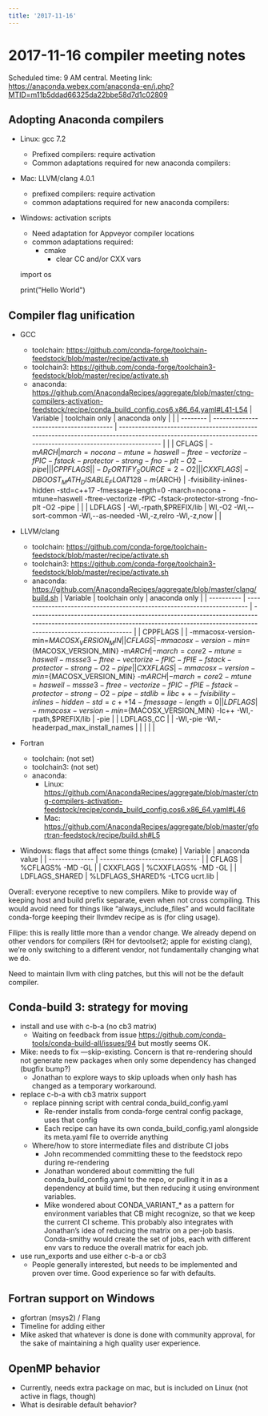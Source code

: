 ```yaml
---
title: '2017-11-16'
---
```

# 2017-11-16 compiler meeting notes
Scheduled time: 9 AM central.  Meeting link: https://anaconda.webex.com/anaconda-en/j.php?MTID=m11b5ddad66325da22bbe58d7d1c02809


## Adopting Anaconda compilers
- Linux: gcc 7.2
    - Prefixed compilers: require activation
    - Common adaptations required for new anaconda compilers:
- Mac: LLVM/clang 4.0.1
    - prefixed compilers: require activation
    - common adaptations required for new anaconda compilers:
- Windows: activation scripts
    - Need adaptation for Appveyor compiler locations
    - common adaptations required:
        - cmake 
            - clear CC and/or CXX vars



    import os
    
    print("Hello World")
## Compiler flag unification
- GCC
    - toolchain: https://github.com/conda-forge/toolchain-feedstock/blob/master/recipe/activate.sh
    - toolchain3: https://github.com/conda-forge/toolchain3-feedstock/blob/master/recipe/activate.sh
    - anaconda: https://github.com/AnacondaRecipes/aggregate/blob/master/ctng-compilers-activation-feedstock/recipe/conda_build_config.cos6.x86_64.yaml#L41-L54
| Variable | toolchain only                          | anaconda only                                                                                                                                             |  |
| -------- | --------------------------------------- | --------------------------------------------------------------------------------------------------------------------------------------------------------- |  |
| CFLAGS   | -m${ARCH}                               | march=nocona -mtune=haswell -ftree-vectorize -fPIC -fstack-protector-strong -fno-plt -O2 -pipe                                                            |  |
| CPPFLAGS |                                         | -D_FORTIFY_SOURCE=2 -O2                                                                                                                                   |  |
| CXXFLAGS | -DBOOST_MATH_DISABLE_FLOAT128 -m${ARCH} | -fvisibility-inlines-hidden -std=c++17 -fmessage-length=0 -march=nocona -mtune=haswell -ftree-vectorize -fPIC -fstack-protector-strong -fno-plt -O2 -pipe |  |
| LDFLAGS  | -Wl,-rpath,$PREFIX/lib                  | Wl,-O2 -Wl,--sort-common -Wl,--as-needed -Wl,-z,relro -Wl,-z,now                                                                                          |  |

- LLVM/clang
    - toolchain: https://github.com/conda-forge/toolchain-feedstock/blob/master/recipe/activate.sh
    - toolchain3: https://github.com/conda-forge/toolchain3-feedstock/blob/master/recipe/activate.sh
    - anaconda: https://github.com/AnacondaRecipes/aggregate/blob/master/clang/build.sh
| Variable   | toolchain only                                                          | anaconda only                                                                                                                                                                |
| ---------- | ----------------------------------------------------------------------- | ---------------------------------------------------------------------------------------------------------------------------------------------------------------------------- |
| CPPFLAGS   |                                                                         | -mmacosx-version-min=${MACOSX_VERSION_MIN}                                                                                                                                   |
| CFLAGS     | -mmacosx-version-min=${MACOSX_VERSION_MIN} -m${ARCH}                    | -march=core2 -mtune=haswell -mssse3 -ftree-vectorize -fPIC -fPIE -fstack-protector-strong -O2 -pipe                                                                          |
| CXXFLAGS   | -mmacosx-version-min=${MACOSX_VERSION_MIN} -m${ARCH}                    | -march=core2 -mtune=haswell -mssse3 -ftree-vectorize -fPIC -fPIE -fstack-protector-strong -O2 -pipe -stdlib=libc++ -fvisibility-inlines-hidden -std=c++14 -fmessage-length=0 |
| LDFLAGS    | -mmacosx-version-min=${MACOSX_VERSION_MIN} -lc++ -Wl,-rpath,$PREFIX/lib | -pie                                                                                                                                                                         |
| LDFLAGS_CC |                                                                         | -Wl,-pie -Wl,-headerpad_max_install_names                                                                                                                                    |
|            |                                                                         |                                                                                                                                                                              |

- Fortran
    - toolchain: (not set)
    - toolchain3: (not set)
    - anaconda: 
        - Linux: https://github.com/AnacondaRecipes/aggregate/blob/master/ctng-compilers-activation-feedstock/recipe/conda_build_config.cos6.x86_64.yaml#L46
        - Mac: https://github.com/AnacondaRecipes/aggregate/blob/master/gfortran-feedstock/recipe/build.sh#L5
- Windows: flags that affect some things (cmake)
| Variable       | anaconda value                  |
| -------------- | ------------------------------- |
| CFLAGS         | %CFLAGS% -MD -GL                |
| CXXFLAGS       | %CXXFLAGS% -MD -GL              |
| LDFLAGS_SHARED | %LDFLAGS_SHARED% -LTCG ucrt.lib |


Overall: everyone receptive to new compilers.  Mike to provide way of keeping host and build prefix separate, even when not cross compiling.  This would avoid need for things like “always_include_files” and would facilitate conda-forge keeping their llvmdev recipe as is (for cling usage).  

Filipe: this is really little more than a vendor change.  We already depend on other vendors for compilers (RH for devtoolset2; apple for existing clang), we’re only switching to a different vendor, not fundamentally changing what we do.

Need to maintain llvm with cling patches, but this will not be the default compiler.

## Conda-build 3: strategy for moving
- install and use with c-b-a (no cb3 matrix)
    - Waiting on feedback from issue https://github.com/conda-tools/conda-build-all/issues/94 but mostly seems OK.
- Mike: needs to fix —skip-existing.  Concern is that re-rendering should not generate new packages when only some dependency has changed (bugfix bump?)
    - Jonathan to explore ways to skip uploads when only hash has changed as a temporary workaround.
- replace c-b-a with cb3 matrix support
    - replace pinning script with central conda_build_config.yaml
        - Re-render installs from conda-forge central config package, uses that config
        - Each recipe can have its own conda_build_config.yaml alongside its meta.yaml file to override anything
    - Where/how to store intermediate files and distribute CI jobs
        - John recommended committing these to the feedstock repo during re-rendering
        - Jonathan wondered about committing the full conda_build_config.yaml to the repo, or pulling it in as a dependency at build time, but then reducing it using environment variables.
        - Mike wondered about CONDA_VARIANT_* as a pattern for environment variables that CB might recognize, so that we keep the current CI scheme.  This probably also integrates with Jonathan’s idea of reducing the matrix on a per-job basis.  Conda-smithy would create the set of jobs, each with different env vars to reduce the overall matrix for each job.
- use run_exports and use either c-b-a or cb3
    - People generally interested, but needs to be implemented and proven over time.  Good experience so far with defaults.


## Fortran support on Windows
- gfortran (msys2) / Flang
- Timeline for adding either
- Mike asked that whatever is done is done with community approval, for the sake of maintaining a high quality user experience.


## OpenMP behavior
- Currently, needs extra package on mac, but is included on Linux (not active in flags, though)
- What is desirable default behavior?

